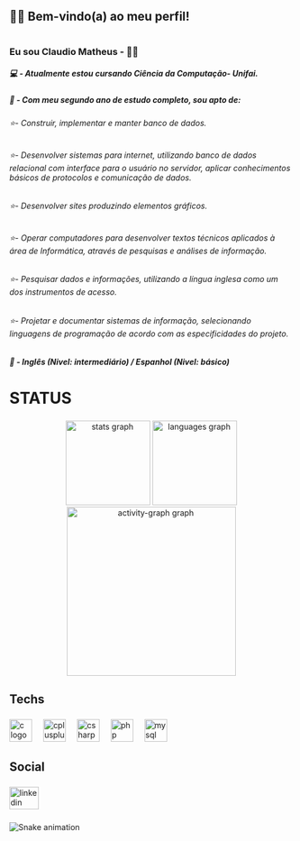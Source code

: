 ## 👋🏻 Bem-vindo(a) ao meu perfil!


#
 


### Eu sou Claudio Matheus - 🧑🏻‍

##### 💻 - Atualmente estou cursando Ciência da Computação- Unifai. 

##### 📑 - Com meu segundo ano de estudo completo, sou apto de: 

###### ⭐- Construir, implementar e manter banco de dados. 

###### ⭐- Desenvolver sistemas para internet, utilizando banco de dados relacional com interface para o usuário no servidor, aplicar conhecimentos básicos de protocolos e comunicação de dados.

###### ⭐- Desenvolver sites produzindo elementos gráficos. 

###### ⭐- Operar computadores para desenvolver textos técnicos aplicados à área de Informática, através de pesquisas e análises de informação. 

###### ⭐- Pesquisar dados e informações, utilizando a língua inglesa como um dos instrumentos de acesso.

###### ⭐- Projetar e documentar sistemas de informação, selecionando linguagens de programação de acordo com as especificidades do projeto.

##### 👅 - Inglês (Nivel: intermediário) / Espanhol (Nivel: básico)

<h1 align="left">STATUS</h1>

###

<div align="center">
  <img src="https://github-readme-stats.vercel.app/api?username=ClaudioMatheusDev&hide_title=false&hide_rank=false&show_icons=true&include_all_commits=true&count_private=true&disable_animations=false&theme=material-palenight&locale=pt-br&hide_border=false&order=1" height="150" alt="stats graph"  />
  <img src="https://github-readme-stats.vercel.app/api/top-langs?username=ClaudioMatheusDev&locale=pt-br&hide_title=false&layout=compact&card_width=320&langs_count=5&theme=material-palenight&hide_border=false&order=2" height="150" alt="languages graph"  />
  <img src="https://github-readme-activity-graph.vercel.app/graph?username=ClaudioMatheusDev&radius=16&theme=material-palenight&area=true&order=5" height="300" alt="activity-graph graph"  />
</div>

###

<h2 align="left">Techs</h2>

###

<div align="left">
  <img src="https://cdn.jsdelivr.net/gh/devicons/devicon/icons/c/c-original.svg" height="40" alt="c logo"  />
  <img width="12" />
  <img src="https://cdn.jsdelivr.net/gh/devicons/devicon/icons/cplusplus/cplusplus-original.svg" height="40" alt="cplusplus logo"  />
  <img width="12" />
  <img src="https://cdn.jsdelivr.net/gh/devicons/devicon/icons/csharp/csharp-original.svg" height="40" alt="csharp logo"  />
  <img width="12" />
  <img src="https://cdn.jsdelivr.net/gh/devicons/devicon/icons/php/php-original.svg" height="40" alt="php logo"  />
  <img width="12" />
  <img src="https://cdn.jsdelivr.net/gh/devicons/devicon/icons/mysql/mysql-original.svg" height="40" alt="mysql logo"  />
</div>

###

<h2 align="left">Social</h2>

###

<div align="left">
  <a href="www.linkedin.com/in/claudio-matheus-814420278" target="_blank">
    <img src="https://raw.githubusercontent.com/maurodesouza/profile-readme-generator/master/src/assets/icons/social/linkedin/default.svg" width="52" height="40" alt="linkedin logo"  />
  </a>
</div>

###

<img src="https://raw.githubusercontent.com/ClaudioMatheusDev/ClaudioMatheusDev/output/snake.svg" alt="Snake animation" />

###
